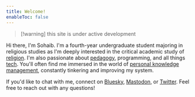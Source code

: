 ```yaml
---
title: Welcome!
enableToc: false
---
```


> [!warning] this site is under active development

Hi there, I'm Sohaib. I'm a fourth-year undergraduate student majoring in religious studies as I'm deeply interested in the critical academic study of [religion](https://en.wikipedia.org/wiki/Religion). I'm also passionate about [pedagogy](https://en.wikipedia.org/wiki/Pedagogy), programming, and all things [tech](https://en.wikipedia.org/wiki/Technology). You'll often find me immersed in the world of [personal knowledge management](https://en.wikipedia.org/wiki/Personal_knowledge_management), constantly tinkering and improving my system.

If you'd like to chat with me, connect on [Bluesky](https://bsky.app/profile/sohaibology.bsky.social), [Mastodon](https://mstdn.social/@sohaibology), or [Twitter](https://twitter.com/sohaibology). Feel free to reach out with any questions!

